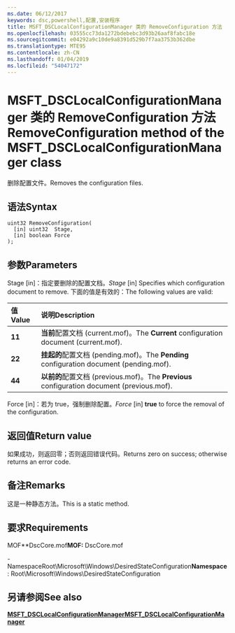 ```yaml
---
ms.date: 06/12/2017
keywords: dsc,powershell,配置,安装程序
title: MSFT_DSCLocalConfigurationManager 类的 RemoveConfiguration 方法
ms.openlocfilehash: 03555cc73da1272bdebebc3d93b26aaf8fabc18e
ms.sourcegitcommit: e04292a9c10de9a8391d529b7f7aa3753b362dbe
ms.translationtype: MTE95
ms.contentlocale: zh-CN
ms.lasthandoff: 01/04/2019
ms.locfileid: "54047172"
---
```

# <a name="removeconfiguration-method-of-the-msftdsclocalconfigurationmanager-class"></a><span data-ttu-id="54450-103">MSFT_DSCLocalConfigurationManager 类的 RemoveConfiguration 方法</span><span class="sxs-lookup"><span data-stu-id="54450-103">RemoveConfiguration method of the MSFT_DSCLocalConfigurationManager class</span></span>

<span data-ttu-id="54450-104">删除配置文件。</span><span class="sxs-lookup"><span data-stu-id="54450-104">Removes the configuration files.</span></span>

## <a name="syntax"></a><span data-ttu-id="54450-105">语法</span><span class="sxs-lookup"><span data-stu-id="54450-105">Syntax</span></span>

```mof
uint32 RemoveConfiguration(
  [in] uint32  Stage,
  [in] boolean Force
);
```

## <a name="parameters"></a><span data-ttu-id="54450-106">参数</span><span class="sxs-lookup"><span data-stu-id="54450-106">Parameters</span></span>

<span data-ttu-id="54450-107">Stage \[in\]：指定要删除的配置文档。</span><span class="sxs-lookup"><span data-stu-id="54450-107">*Stage* \[in\] Specifies which configuration document to remove.</span></span> <span data-ttu-id="54450-108">下面的值是有效的：</span><span class="sxs-lookup"><span data-stu-id="54450-108">The following values are valid:</span></span>

|<span data-ttu-id="54450-109">值</span><span class="sxs-lookup"><span data-stu-id="54450-109">Value</span></span> |<span data-ttu-id="54450-110">说明</span><span class="sxs-lookup"><span data-stu-id="54450-110">Description</span></span> |
|:--- |:---|
|<span data-ttu-id="54450-111">**1**</span><span class="sxs-lookup"><span data-stu-id="54450-111">**1**</span></span> | <span data-ttu-id="54450-112">**当前**配置文档 (current.mof)。</span><span class="sxs-lookup"><span data-stu-id="54450-112">The **Current** configuration document (current.mof).</span></span> |
|<span data-ttu-id="54450-113">**2**</span><span class="sxs-lookup"><span data-stu-id="54450-113">**2**</span></span> | <span data-ttu-id="54450-114">**挂起的**配置文档 (pending.mof)。</span><span class="sxs-lookup"><span data-stu-id="54450-114">The **Pending** configuration document (pending.mof).</span></span>  |
|<span data-ttu-id="54450-115">**4**</span><span class="sxs-lookup"><span data-stu-id="54450-115">**4**</span></span> | <span data-ttu-id="54450-116">**以前的**配置文档 (previous.mof)。</span><span class="sxs-lookup"><span data-stu-id="54450-116">The **Previous** configuration document (previous.mof).</span></span> |

<span data-ttu-id="54450-117">Force \[in\]：若为 true，强制删除配置。</span><span class="sxs-lookup"><span data-stu-id="54450-117">*Force* \[in\] **true** to force the removal of the configuration.</span></span>

## <a name="return-value"></a><span data-ttu-id="54450-118">返回值</span><span class="sxs-lookup"><span data-stu-id="54450-118">Return value</span></span>

<span data-ttu-id="54450-119">如果成功，则返回零；否则返回错误代码。</span><span class="sxs-lookup"><span data-stu-id="54450-119">Returns zero on success; otherwise returns an error code.</span></span>

## <a name="remarks"></a><span data-ttu-id="54450-120">备注</span><span class="sxs-lookup"><span data-stu-id="54450-120">Remarks</span></span>

<span data-ttu-id="54450-121">这是一种静态方法。</span><span class="sxs-lookup"><span data-stu-id="54450-121">This is a static method.</span></span>

## <a name="requirements"></a><span data-ttu-id="54450-122">要求</span><span class="sxs-lookup"><span data-stu-id="54450-122">Requirements</span></span>

<span data-ttu-id="54450-123">MOF\*\*DscCore.mof</span><span class="sxs-lookup"><span data-stu-id="54450-123">**MOF:** DscCore.mof</span></span>

<span data-ttu-id="54450-124">-NamespaceRoot\Microsoft\Windows\DesiredStateConfiguration</span><span class="sxs-lookup"><span data-stu-id="54450-124">**Namespace**: Root\Microsoft\Windows\DesiredStateConfiguration</span></span>

## <a name="see-also"></a><span data-ttu-id="54450-125">另请参阅</span><span class="sxs-lookup"><span data-stu-id="54450-125">See also</span></span>

[<span data-ttu-id="54450-126">**MSFT_DSCLocalConfigurationManager**</span><span class="sxs-lookup"><span data-stu-id="54450-126">**MSFT_DSCLocalConfigurationManager**</span></span>](msft-dsclocalconfigurationmanager.md)